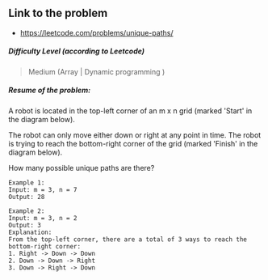 ## Link to the problem
 
 - https://leetcode.com/problems/unique-paths/
 
##### Difficulty Level (according to Leetcode)
 
 > Medium (Array | Dynamic programming )
 
##### Resume of the problem:

A robot is located in the top-left corner of an m x n grid (marked 'Start' in the diagram below).

The robot can only move either down or right at any point in time. The robot is trying to reach the bottom-right corner of the grid (marked 'Finish' in the diagram below).

How many possible unique paths are there?

```
Example 1:
Input: m = 3, n = 7
Output: 28

Example 2:
Input: m = 3, n = 2
Output: 3
Explanation:
From the top-left corner, there are a total of 3 ways to reach the bottom-right corner:
1. Right -> Down -> Down
2. Down -> Down -> Right
3. Down -> Right -> Down
```
 
  